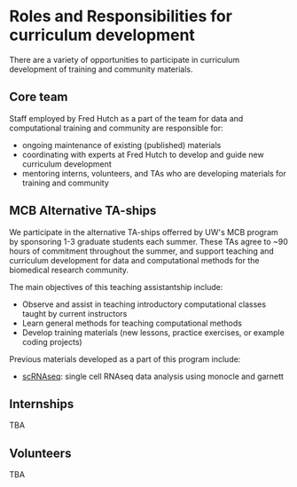 # Roles and Responsibilities for curriculum development

There are a variety of opportunities to participate in curriculum development of training and community materials.

## Core team

Staff employed by Fred Hutch as a part of the team for data and computational training and community are responsible for:
- ongoing maintenance of existing (published) materials
- coordinating with experts at Fred Hutch to develop and guide new curriculum development
- mentoring interns, volunteers, and TAs who are developing materials for training and community 

## MCB Alternative TA-ships

We participate in the alternative TA-ships offerred by UW's MCB program by sponsoring 1-3 graduate students each summer.
These TAs agree to ~90 hours of commitment throughout the summer,
and support teaching and curriculum development for data and computational methods for the biomedical research community.

The main objectives of this teaching assistantship include:
- Observe and assist in teaching introductory computational classes taught by current instructors 
- Learn general methods for teaching computational methods
- Develop training materials (new lessons, practice exercises, or example coding projects)

Previous materials developed as a part of this program include:
- [scRNAseq](https://github.com/fredhutchio/scRNAseq): single cell RNAseq data analysis using monocle and garnett

## Internships 

TBA

## Volunteers

TBA
